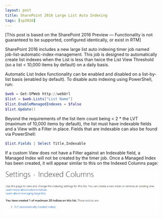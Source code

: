 ```yaml
---
layout: post
title: SharePoint 2016 Large List Auto Indexing
tags: [sp2016]
---
```


[This post is based on the SharePoint 2016 Preview — Functionality is not guaranteed to be supported, configured identically, or exist in RTM]

SharePoint 2016 includes a new large list auto indexing timer job named job-list-automatic-index-management. This job is designed to automatically create list indexes when the List is less than twice the List View Threshold (so a list < 10,000 items by default) on a daily basis.

Automatic List Index functionality can be enabled and disabled on a list-by-list basis (enabled by default). To disable auto indexing using PowerShell, run:

```powershell
$web = Get-SPWeb http://webUrl
$list = $web.Lists["List Name"]
$list.EnableManagedIndexes = $false
$list.Update()
```

Beyond the requirements of the list item count being < 2 * the LVT (maximum of 10,000 items by default), the list must have indexable fields and a View with a Filter in place. Fields that are indexable can also be found via PowerShell:

```powershell
$list.Fields | Select Title,Indexable
```

If a custom View does not have a Filter against an Indexable field, a Managed Index will not be created by the timer job. Once a Managed Index has been created, it will appear similar to this on the Indexed Columns page:

![ManagedIndex](/assets/images/2015/07/ManagedIndex.png)